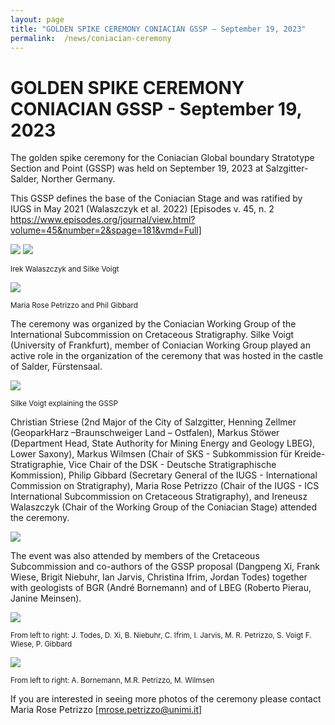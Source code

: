 ```yaml
---
layout: page
title: "GOLDEN SPIKE CEREMONY CONIACIAN GSSP – September 19, 2023"
permalink:  /news/coniacian-ceremony
---
```

# GOLDEN SPIKE CEREMONY CONIACIAN GSSP - September 19, 2023

The golden spike ceremony for the Coniacian Global boundary Stratotype Section and Point (GSSP) was held on September 19, 2023 at Salzgitter-Salder, Norther Germany. 

This GSSP defines the base of the Coniacian Stage and was ratified by IUGS in May 2021 (Walaszczyk et al. 2022) 
[Episodes v. 45, n. 2 https://www.episodes.org/journal/view.html?volume=45&number=2&spage=181&vmd=Full] 

![](https://stratigraphy.org/subcommission-cretaceous/images/coniacianGSSPnail.jpg)
![](https://stratigraphy.org/subcommission-cretaceous/images/coniacianGSSP.jpg)
<p style="font-size:smaller;">Irek Walaszczyk and Silke Voigt</p>

![](https://stratigraphy.org/subcommission-cretaceous/images/coniacianGSSP2.jpg) 
<p style="font-size:smaller;">Maria Rose Petrizzo and Phil Gibbard</p>

The ceremony was organized by the Coniacian Working Group of the International Subcommission on Cretaceous Stratigraphy. Silke Voigt (University of Frankfurt), member of Coniacian Working Group played an active role in the organization of the ceremony that was hosted in the castle of Salder, Fürstensaal. 

![](https://stratigraphy.org/subcommission-cretaceous/images/silke-panel.jpg)  
<p style="font-size:smaller;">Silke Voigt explaining the GSSP</p>

Christian Striese (2nd Major of the City of Salzgitter, Henning Zellmer (GeoparkHarz –Braunschweiger Land –  Ostfalen), Markus Stöwer (Department Head, State Authority for Mining Energy and Geology LBEG), Lower Saxony), Markus Wilmsen (Chair of SKS - Subkommission für Kreide-Stratigraphie, Vice Chair of the DSK - Deutsche Stratigraphische Kommission), Philip Gibbard (Secretary General of the IUGS - International Commission on Stratigraphy), Maria Rose Petrizzo (Chair of the IUGS - ICS International Subcommission on Cretaceous Stratigraphy), and Ireneusz Walaszczyk (Chair of the Working Group of the Coniacian Stage) attended the ceremony. 

![](https://stratigraphy.org/subcommission-cretaceous/images/coniacian-view.jpg)  

The event was also attended by members of the Cretaceous Subcommission and co-authors of the GSSP proposal (Dangpeng Xi, Frank Wiese, Brigit Niebuhr, Ian Jarvis, Christina Ifrim, Jordan Todes) together with geologists of BGR (André Bornemann) and of LBEG (Roberto Pierau, Janine Meinsen). 

![](https://stratigraphy.org/subcommission-cretaceous/images/coniacian-people.jpg)  
<p style="font-size:smaller;">From left to right: J. Todes, D. Xi, B. Niebuhr, C. Ifrim, I. Jarvis, M. R. Petrizzo, S. Voigt F. Wiese, P. Gibbard</p>

![](https://stratigraphy.org/subcommission-cretaceous/images/coniacian-3.jpg)  
<p style="font-size:smaller;">From left to right: A. Bornemann, M.R. Petrizzo, M. Wilmsen</p> 

If you are interested in seeing more photos of the ceremony please contact Maria Rose Petrizzo 
[mrose.petrizzo@unimi.it]
